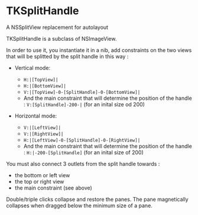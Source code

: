 # TKSplitHandle
A NSSplitView replacement for autolayout

TKSplitHandle is a subclass of NSImageView.

In order to use it, you instantiate it in a nib, add constraints on the two views that will be splitted by the split handle in this way :

* Vertical mode:
  * ```H:|[TopView]|```
  * ```H:|[BottomView]|```
  * ```V:|[TopView]-0-[SplitHandle]-0-[BottomView]|```
  * And the main constraint that will determine the position of the handle : ```V:[SplitHandle]-200-|``` (for an inital size od 200)

* Horizontal mode:
  * ```V:|[LeftView]|```
  * ```V:|[RightView]|```
  * ```H:|[LeftView]-0-[SplitHandle]-0-[RightView]|```
  * And the main constraint that will determine the position of the handle : ```H:|-200-[SplitHandle]``` (for an inital size of 200)

You must also connect 3 outlets from the split handle towards :
  * the bottom or left view
  * the top or right view
  * the main constraint (see above)
  
Double/triple clicks collapse and restore the panes. The pane magnetically collapses when dragged below the minimum size of a pane.
